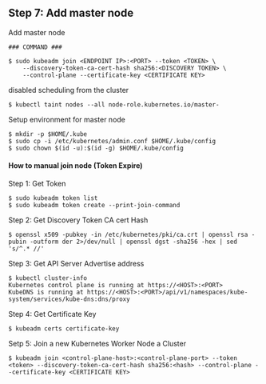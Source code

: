 ## Step 7: Add master node

Add master node

```
### COMMAND ###

$ sudo kubeadm join <ENDPOINT IP>:<PORT> --token <TOKEN> \
    --discovery-token-ca-cert-hash sha256:<DISCOVERY TOKEN> \
    --control-plane --certificate-key <CERTIFICATE KEY>
```

disabled scheduling from the cluster

```
$ kubectl taint nodes --all node-role.kubernetes.io/master-
```

Setup environment for master node

```
$ mkdir -p $HOME/.kube
$ sudo cp -i /etc/kubernetes/admin.conf $HOME/.kube/config
$ sudo chown $(id -u):$(id -g) $HOME/.kube/config
```


#### How to manual join node **(Token Expire)**

Step 1: Get Token

```
$ sudo kubeadm token list
$ sudo kubeadm token create --print-join-command
```

Step 2: Get Discovery Token CA cert Hash

```
$ openssl x509 -pubkey -in /etc/kubernetes/pki/ca.crt | openssl rsa -pubin -outform der 2>/dev/null | openssl dgst -sha256 -hex | sed 's/^.* //'
```

Step 3: Get API Server Advertise address

```
$ kubectl cluster-info
Kubernetes control plane is running at https://<HOST>:<PORT>
KubeDNS is running at https://<HOST>:<PORT>/api/v1/namespaces/kube-system/services/kube-dns:dns/proxy
```

Step 4: Get Certificate Key

```
$ kubeadm certs certificate-key
```

Setp 5: Join a new Kubernetes Worker Node a Cluster

```
$ kubeadm join <control-plane-host>:<control-plane-port> --token <token> --discovery-token-ca-cert-hash sha256:<hash> --control-plane --certificate-key <CERTIFICATE KEY>
```
